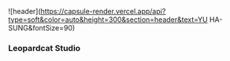 ![header](https://capsule-render.vercel.app/api?type=soft&color=auto&height=300&section=header&text=YU HA-SUNG&fontSize=90)

### Leopardcat Studio

<!--
**hasungYu/hasungYu** is a ✨ _special_ ✨ repository because its `README.md` (this file) appears on your GitHub profile.

Here are some ideas to get you started:

- 🔭 I’m currently working on ...
- 🌱 I’m currently learning ...
- 👯 I’m looking to collaborate on ...
- 🤔 I’m looking for help with ...
- 💬 Ask me about ...
- 📫 How to reach me: ...
- 😄 Pronouns: ...
- ⚡ Fun fact: ...
-->
